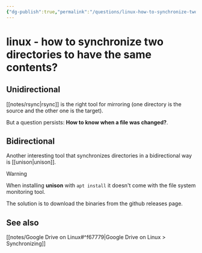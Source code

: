 ```yaml
---
{"dg-publish":true,"permalink":"/questions/linux-how-to-synchronize-two-directories-to-have-the-same-contents/"}
---
```


# linux - how to synchronize two directories to have the same contents?

## Unidirectional
[[notes/rsync\|rsync]] is the right tool for mirroring (one directory is the source and the other one is the target).

But a question persists: **How to know when a file was changed?**.


## Bidirectional
Another interesting tool that synchronizes directories in a bidirectional way is [[unison\|unison]].

> [!warning]
> When installing **unison** with `apt install` it doesn't come with the file system monitoring tool.
>
> The solution is to download the binaries from the github releases page.

## See also

[[notes/Google Drive on Linux#^f67779\|Google Drive on Linux > Synchronizing]]
